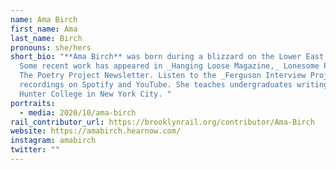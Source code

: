 ```yaml
---
name: Ama Birch
first_name: Ama
last_name: Birch
pronouns: she/hers
short_bio: "**Ama Birch** was born during a blizzard on the Lower East Side.
  Some recent work has appeared in _Hanging Loose Magazine,_ Lonesome Press, and
  The Poetry Project Newsletter. Listen to the _Ferguson Interview Project_
  recordings on Spotify and YouTube. She teaches undergraduates writing at
  Hunter College in New York City. "
portraits:
  - media: 2020/10/ama-birch
rail_contributor_url: https://brooklynrail.org/contributor/Ama-Birch
website: https://amabirch.hearnow.com/
instagram: amabirch
twitter: ""
---
```

